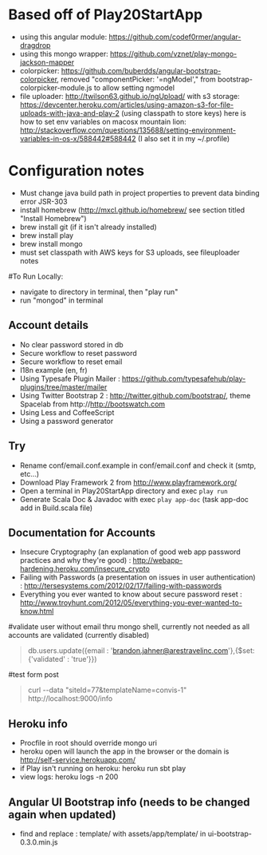 # Based off of Play20StartApp
* using this angular module: https://github.com/codef0rmer/angular-dragdrop
* using this mongo wrapper: https://github.com/vznet/play-mongo-jackson-mapper
* colorpicker: https://github.com/buberdds/angular-bootstrap-colorpicker, removed "componentPicker: '=ngModel'," from bootstrap-colorpicker-module.js to allow setting ngmodel 
* file uploader: http://twilson63.github.io/ngUpload/ with s3 storage: https://devcenter.heroku.com/articles/using-amazon-s3-for-file-uploads-with-java-and-play-2 (using classpath to store keys)
here is how to set env variables on macosx mountain lion: http://stackoverflow.com/questions/135688/setting-environment-variables-in-os-x/588442#588442 (I also set it in my ~/.profile)

# Configuration notes
* Must change java build path in project properties to prevent data binding error JSR-303
* install homebrew (http://mxcl.github.io/homebrew/ see section titled "Install Homebrew")
* brew install git (if it isn't already installed)
* brew install play
* brew install mongo
* must set classpath with AWS keys for S3 uploads, see fileuploader notes

#To Run Locally:
* navigate to directory in terminal, then "play run"
* run "mongod" in terminal

## Account details
* No clear password stored in db
* Secure workflow to reset password
* Secure workflow to reset email
* I18n example (en, fr)
* Using Typesafe Plugin Mailer : https://github.com/typesafehub/play-plugins/tree/master/mailer
* Using Twitter Bootstrap 2 : http://twitter.github.com/bootstrap/, theme Spacelab from http://http://bootswatch.com
* Using Less and CoffeeScript
* Using a password generator 

## Try
* Rename conf/email.conf.example in conf/email.conf and check it (smtp, etc...)
* Download Play Framework 2 from http://www.playframework.org/
* Open a terminal in Play20StartApp directory and exec `play run`
* Generate Scala Doc & Javadoc with exec `play app-doc` (task app-doc add in Build.scala file)

## Documentation for Accounts
* Insecure Cryptography (an explanation of good web app password practices and why they're good) : http://webapp-hardening.heroku.com/insecure_crypto
* Failing with Passwords (a presentation on issues in user authentication) : http://tersesystems.com/2012/02/17/failing-with-passwords
* Everything you ever wanted to know about secure password reset : http://www.troyhunt.com/2012/05/everything-you-ever-wanted-to-know.html
 
#validate user without email thru mongo shell, currently not needed as all accounts are validated (currently disabled)
> db.users.update({email : 'brandon.jahner@arestravelinc.com'},{$set: {'validated' : 'true'}})

#test form post
> curl --data "siteId=77&templateName=convis-1" http://localhost:9000/info

## Heroku info
* Procfile in root should override mongo uri
* heroku open will launch the app in the browser or the domain is http://self-service.herokuapp.com/
* if Play isn't running on heroku: heroku run sbt play
* view logs: heroku logs -n 200

## Angular UI Bootstrap info (needs to be changed again when updated)
* find and replace : template/ with assets/app/template/ in ui-bootstrap-0.3.0.min.js
